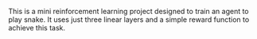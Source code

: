 This is a mini reinforcement learning project designed to train an agent to play snake. It uses just three linear layers and a simple reward function to achieve this task.
